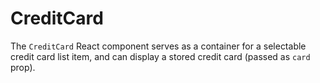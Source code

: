 CreditCard
==============

The `CreditCard` React component serves as a container for a selectable credit card list item, and can display a stored credit card (passed as `card` prop).
